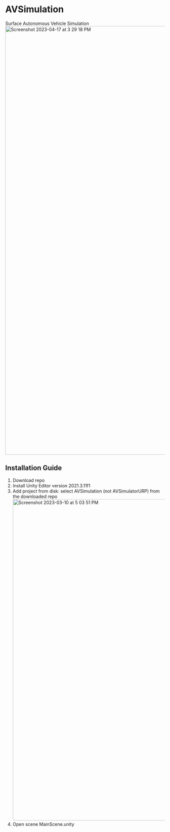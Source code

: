 # AVSimulation
Surface Autonomous Vehicle Simulation 
<img width="1351" alt="Screenshot 2023-04-17 at 3 29 18 PM" src="https://user-images.githubusercontent.com/71951467/233447152-c6dd047c-f38a-4aaf-8cfa-65716e054572.png">

## Installation Guide
1. Download repo
2. Install Unity Editor version 2021.3.11f1
3. Add project from disk: select AVSimulation (not AVSimulatorURP) from the downloaded repo <img width="1013" alt="Screenshot 2023-03-10 at 5 03 51 PM" src="https://user-images.githubusercontent.com/71951467/224455950-4189d354-bd20-4195-ab77-fe61118eef27.png">
4. Open scene MainScene.unity

